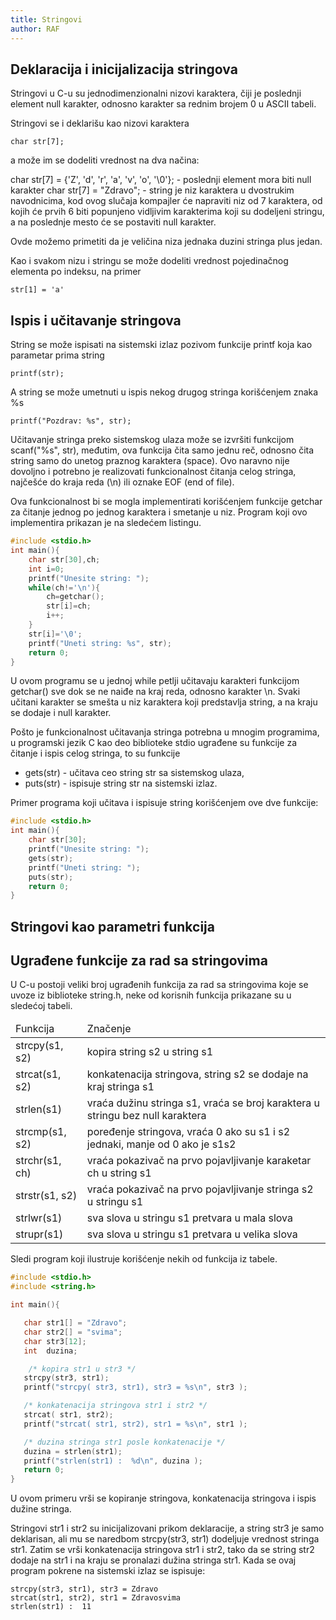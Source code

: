 ```yaml
---
title: Stringovi
author: RAF
---
```


## Deklaracija i inicijalizacija stringova

Stringovi u C-u su jednodimenzionalni nizovi karaktera, čiji je poslednji element null karakter, odnosno karakter sa rednim brojem 0 u ASCII tabeli. 

Stringovi se i deklarišu kao nizovi karaktera

```
char str[7];
```
a može im se dodeliti vrednost na dva načina:

char str[7] = {'Z', 'd', 'r', 'a', 'v', 'o', '\0'};  -  poslednji element mora biti null karakter
char str[7] = "Zdravo"; - string je niz karaktera u dvostrukim navodnicima, kod ovog slučaja kompajler će napraviti niz od 7 karaktera,   od kojih će prvih 6 biti popunjeno vidljivim karakterima koji su dodeljeni stringu, a na poslednje mesto će se postaviti null karakter.  

Ovde možemo primetiti da je veličina niza jednaka duzini stringa plus jedan. 

Kao i svakom nizu i stringu se može dodeliti vrednost pojedinačnog elementa po indeksu, na primer

```
str[1] = 'a'
```

## Ispis i učitavanje stringova

String se može ispisati na sistemski izlaz pozivom funkcije printf koja kao parametar prima string

```
printf(str);
```
A string se može umetnuti u ispis nekog drugog stringa korišćenjem znaka %s

```
printf("Pozdrav: %s", str);
```
Učitavanje stringa preko sistemskog ulaza može se izvršiti funkcijom scanf("%s", str), međutim, ova funkcija čita samo jednu reč, odnosno čita string samo do unetog praznog karaktera (space). Ovo naravno nije dovoljno i potrebno je realizovati funkcionalnost čitanja celog stringa, najčešće do kraja reda (\n) ili oznake EOF (end of file). 

Ova funkcionalnost bi se mogla implementirati korišćenjem funkcije getchar za čitanje jednog po jednog karaktera i smetanje u niz. Program koji ovo implementira prikazan je na sledećem listingu. 
```c
#include <stdio.h>
int main(){
    char str[30],ch;
    int i=0;
    printf("Unesite string: ");
    while(ch!='\n'){
        ch=getchar();
        str[i]=ch;
        i++;
    }
    str[i]='\0';
    printf("Uneti string: %s", str);
    return 0;
}
```
U ovom programu se u jednoj while petlji učitavaju karakteri funkcijom getchar() sve dok se ne naiđe na kraj reda, odnosno karakter \n. Svaki učitani karakter se smešta u niz karaktera koji predstavlja string, a na kraju se dodaje i null karakter. 

Pošto je funkcionalnost učitavanja stringa potrebna u mnogim programima, u programski jezik C kao deo biblioteke stdio ugrađene su funkcije za čitanje i ispis celog stringa, to su funkcije 

<ul>
<li>gets(str) - učitava ceo string str sa sistemskog ulaza,</li> 
<li>puts(str) - ispisuje string str na sistemski izlaz.</li>
</ul>

Primer programa koji učitava i ispisuje string korišćenjem ove dve funkcije:

```c
#include <stdio.h>
int main(){
    char str[30];    
    printf("Unesite string: ");
    gets(str);
    printf("Uneti string: ");
    puts(str);
    return 0;
}
```
## Stringovi kao parametri funkcija




## Ugrađene funkcije za rad sa stringovima

U C-u postoji veliki broj ugrađenih funkcija za rad sa stringovima koje se uvoze iz biblioteke string.h, neke od korisnih funkcija prikazane su u sledećoj tabeli. 

<table>
<thead><td>Funkcija</td><td>Značenje</td></thead>
<tr><td>strcpy(s1, s2)</td><td>kopira string s2 u string s1</td></tr>
<tr><td>strcat(s1, s2)</td><td>konkatenacija stringova, string s2 se dodaje na kraj stringa s1</td><tr>
<tr><td>strlen(s1)</td><td>vraća dužinu stringa s1, vraća se broj karaktera u stringu bez null karaktera</td></tr>
<tr><td>strcmp(s1, s2)</td><td>poređenje stringova, vraća 0 ako su s1 i s2 jednaki, manje od 0 ako je s1<s2 i veće od 0 ako je s1>s2</td></tr>
<tr><td>strchr(s1, ch)</td><td>vraća pokazivač na prvo pojavljivanje karaketar ch u string s1</td></tr>
<tr><td>strstr(s1, s2)</td><td>vraća pokazivač na prvo pojavljivanje stringa s2 u stringu s1</td></tr>
<tr><td>strlwr(s1)</td><td>sva slova u stringu s1 pretvara u mala slova</td></tr>
<tr><td>strupr(s1)</td><td>sva slova u stringu s1 pretvara u velika slova</td></tr>
</table>

Sledi program koji ilustruje korišćenje nekih od funkcija iz tabele.

```c
#include <stdio.h>
#include <string.h>

int main(){

   char str1[] = "Zdravo";
   char str2[] = "svima";
   char str3[12];
   int  duzina;

    /* kopira str1 u str3 */
   strcpy(str3, str1);
   printf("strcpy( str3, str1), str3 = %s\n", str3 );

   /* konkatenacija stringova str1 i str2 */
   strcat( str1, str2);
   printf("strcat( str1, str2), str1 = %s\n", str1 );

   /* duzina stringa str1 posle konkatenacije */
   duzina = strlen(str1);
   printf("strlen(str1) :  %d\n", duzina );
   return 0;
}
```

U ovom primeru vrši se kopiranje stringova, konkatenacija stringova i ispis dužine stringa. 

Stringovi str1 i str2 su inicijalizovani prikom deklaracije, a string str3 je samo deklarisan, ali mu se naredbom strcpy(str3, str1) dodeljuje vrednost stringa str1. Zatim se vrši konkatenacija stringova str1 i str2, tako da se string str2 dodaje na str1 i na kraju se pronalazi dužina stringa str1. Kada se ovaj program pokrene na sistemski izlaz se ispisuje:

```
strcpy(str3, str1), str3 = Zdravo
strcat(str1, str2), str1 = Zdravosvima
strlen(str1) :  11
```




